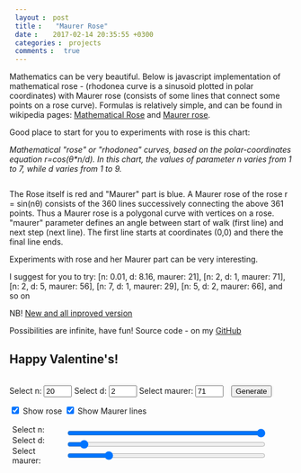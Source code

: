 ```yaml
---
layout: post
title:  "Maurer Rose"
date:   2017-02-14 20:35:55 +0300
categories: projects
comments: true
---
```

Mathematics can be very beautiful. Below is javascript implementation of mathematical rose - (rhodonea curve is a sinusoid plotted in polar coordinates) with Maurer rose (consists of some lines that connect some points on a rose curve).
Formulas is relatively simple, and can be found in wikipedia pages: [Mathematical Rose][rose] and [Maurer rose][maurer].

Good place to start for you to experiments with rose is this chart:

<i>Mathematical "rose" or "rhodonea" curves, based on the polar-coordinates equation r=cos(θ*n/d). In this chart, the values of parameter n varies from 1 to 7, while d varies from 1 to 9.</i>

<img src="{{ site.url }}/assets/JS/Maurer_rose/Rose-rhodonea-curve-7x9-chart-improved.svg.png" alt="">

The Rose itself is red and "Maurer" part is blue. A Maurer rose of the rose r = sin(nθ) consists of the 360 lines successively connecting the above 361 points. Thus a Maurer rose is a polygonal curve with vertices on a rose. "maurer" parameter defines an angle between start of walk (first line) and next step (next line). The first line starts at coordinates (0,0) and there the final line ends.

Experiments with rose and her Maurer part can be very interesting.

I suggest for you to try: 
[n: 0.01, d: 8.16, maurer: 21],
[n: 2, d: 1, maurer: 71],
[n: 2, d: 5, maurer: 56],
[n: 7, d: 1, maurer: 29],
[n: 5, d: 2, maurer: 66], and so on

NB! [New and all inproved version](https://codepen.io/Igor_Konovalov/full/ZJwPQv/)

Possibilities are infinite, have fun! Source code - on my [GitHub][Rose_source]

<h2>Happy Valentine's!</h2>

<canvas id="rose" width="600" height="600" style="background-color: black"></canvas>
<br>
Select n: <input type="text" name="" value="20" id="n">
Select d: <input type="text" name="" value="2" id="d">
Select maurer: <input type="text" name="" value="71" id="maurer">
<button id="generate" class="button-primary">Generate</button>
<p><input type="checkbox" id="showRose" checked> Show rose
<input type="checkbox" id="showMaurer" checked> Show Maurer lines</p>
<div class="flexContainer">
  <div class="spans">
    <span>Select n: </span>
    <span>Select d: </span>
    <span>Select maurer: </span>
  </div>
  <div class="inputs">
    <input type="range" id="rangeN" name="" value="20" min="0" max="20" step="0.1">
    <input type="range" id="rangeD" name="" value="2" min="0" max="30" step="0.1">
    <input type="range" id="rangeMaurer" name="" value="71" min="0" max="360" step="1">
  </div>
  <div class="spansValue">
    <span id="rangeNValue"></span>
    <span id="rangeDValue"></span>
    <span id="rangeMaurerValue"></span>
  </div>
</div>


<script src="{{ site.url }}/assets/JS/Maurer_rose/main.min.js"></script>

<style>
 button {
   margin-top: -3px;
   margin-left: 10px;
 }
  span {
    margin-top: 2px;
    margin-left:5px;
  }
  input[type="text"] {
    width: 50px;
  }
  .flexContainer {
    max-width: 740px;
    display: -ms-flexbox;
    display: flex;
    -ms-flex-direction: row;
        flex-direction: row;
    -ms-flex-pack: justify;
        justify-content: space-between;
    -ms-flex-align: center;
        align-items: center;
  }
  .spans,
  .inputs,
  .spansValue {
    display: -ms-flexbox;
    display: flex;
    -ms-flex-direction: column;
        flex-direction: column;
  }
  .spansValue {
    min-width: 10%;
  }
  .inputs {
    min-width: 70%;
  }
  input[type="range"] {
    width: 100%;
  }
  @media screen and (max-width: 600px) {
    canvas {
      width: 340px;
      }
  }
</style>

[Rose_source]:https://github.com/IgorKonovalov/Little_projects/tree/master/Maurer_Rose
[rose]:https://en.wikipedia.org/wiki/Rose_(mathematics)
[maurer]:https://en.wikipedia.org/wiki/Maurer_rose
